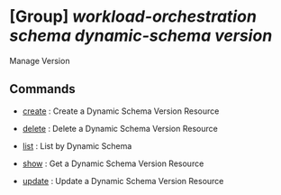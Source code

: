 # [Group] _workload-orchestration schema dynamic-schema version_

Manage Version

## Commands

- [create](/Commands/workload-orchestration/schema/dynamic-schema/version/_create.md)
: Create a Dynamic Schema Version Resource

- [delete](/Commands/workload-orchestration/schema/dynamic-schema/version/_delete.md)
: Delete a Dynamic Schema Version Resource

- [list](/Commands/workload-orchestration/schema/dynamic-schema/version/_list.md)
: List by Dynamic Schema

- [show](/Commands/workload-orchestration/schema/dynamic-schema/version/_show.md)
: Get a Dynamic Schema Version Resource

- [update](/Commands/workload-orchestration/schema/dynamic-schema/version/_update.md)
: Update a Dynamic Schema Version Resource
